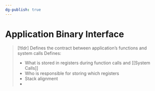 ```yaml
---
dg-publish: true
---
```

# Application Binary Interface

> [!tldr] Defines the contract between application’s functions and system calls
> Defines:
> * What is stored in registers during function calls and [[System Calls]]
> * Who is responsible for storing which registers
> * Stack alignment
> * 


